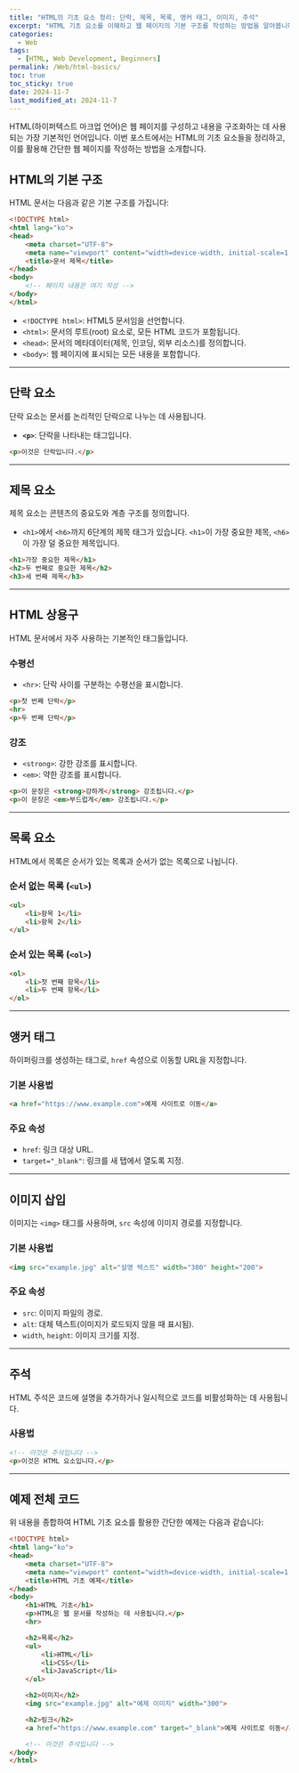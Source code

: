 ```yaml
---
title: "HTML의 기초 요소 정리: 단락, 제목, 목록, 앵커 태그, 이미지, 주석"
excerpt: "HTML 기초 요소를 이해하고 웹 페이지의 기본 구조를 작성하는 방법을 알아봅니다."
categories:
  - Web
tags:
  - [HTML, Web Development, Beginners]
permalink: /Web/html-basics/
toc: true
toc_sticky: true
date: 2024-11-7
last_modified_at: 2024-11-7
---
```


HTML(하이퍼텍스트 마크업 언어)은 웹 페이지를 구성하고 내용을 구조화하는 데 사용되는 가장 기본적인 언어입니다. 이번 포스트에서는 HTML의 기초 요소들을 정리하고, 이를 활용해 간단한 웹 페이지를 작성하는 방법을 소개합니다.

## **HTML의 기본 구조**
HTML 문서는 다음과 같은 기본 구조를 가집니다:
``` html
<!DOCTYPE html>
<html lang="ko">
<head>
    <meta charset="UTF-8">
    <meta name="viewport" content="width=device-width, initial-scale=1.0">
    <title>문서 제목</title>
</head>
<body>
    <!-- 페이지 내용은 여기 작성 -->
</body>
</html>
```

- `<!DOCTYPE html>`: HTML5 문서임을 선언합니다.
- `<html>`: 문서의 루트(root) 요소로, 모든 HTML 코드가 포함됩니다.
- `<head>`: 문서의 메타데이터(제목, 인코딩, 외부 리소스)를 정의합니다.
- `<body>`: 웹 페이지에 표시되는 모든 내용을 포함합니다.

---

## **단락 요소**
단락 요소는 문서를 논리적인 단락으로 나누는 데 사용됩니다.

- **`<p>`**: 단락을 나타내는 태그입니다.
``` html
<p>이것은 단락입니다.</p>
```

---

## **제목 요소**
제목 요소는 콘텐츠의 중요도와 계층 구조를 정의합니다.

- `<h1>`에서 `<h6>`까지 6단계의 제목 태그가 있습니다. `<h1>`이 가장 중요한 제목, `<h6>`이 가장 덜 중요한 제목입니다.
``` html
<h1>가장 중요한 제목</h1>
<h2>두 번째로 중요한 제목</h2>
<h3>세 번째 제목</h3>
```

---

## **HTML 상용구**
HTML 문서에서 자주 사용하는 기본적인 태그들입니다.

### **수평선**
- `<hr>`: 단락 사이를 구분하는 수평선을 표시합니다.
``` html
<p>첫 번째 단락</p>
<hr>
<p>두 번째 단락</p>
```

### **강조**
- `<strong>`: 강한 강조를 표시합니다.
- `<em>`: 약한 강조를 표시합니다.
``` html
<p>이 문장은 <strong>강하게</strong> 강조됩니다.</p>
<p>이 문장은 <em>부드럽게</em> 강조됩니다.</p>
```

---

## **목록 요소**
HTML에서 목록은 순서가 있는 목록과 순서가 없는 목록으로 나뉩니다.

### 순서 없는 목록 (`<ul>`)
``` html
<ul>
    <li>항목 1</li>
    <li>항목 2</li>
</ul>
```

### 순서 있는 목록 (`<ol>`)
``` html
<ol>
    <li>첫 번째 항목</li>
    <li>두 번째 항목</li>
</ol>
```

---

## **앵커 태그**
하이퍼링크를 생성하는 태그로, `href` 속성으로 이동할 URL을 지정합니다.

### 기본 사용법
``` html
<a href="https://www.example.com">예제 사이트로 이동</a>
```

### 주요 속성
- `href`: 링크 대상 URL.
- `target="_blank"`: 링크를 새 탭에서 열도록 지정.

---

## **이미지 삽입**
이미지는 `<img>` 태그를 사용하며, `src` 속성에 이미지 경로를 지정합니다.

### 기본 사용법
``` html
<img src="example.jpg" alt="설명 텍스트" width="300" height="200">
```

### 주요 속성
- `src`: 이미지 파일의 경로.
- `alt`: 대체 텍스트(이미지가 로드되지 않을 때 표시됨).
- `width`, `height`: 이미지 크기를 지정.

---

## **주석**
HTML 주석은 코드에 설명을 추가하거나 일시적으로 코드를 비활성화하는 데 사용됩니다.

### 사용법
``` html
<!-- 이것은 주석입니다 -->
<p>이것은 HTML 요소입니다.</p>
```

---

## **예제 전체 코드**
위 내용을 종합하여 HTML 기초 요소를 활용한 간단한 예제는 다음과 같습니다:
``` html
<!DOCTYPE html>
<html lang="ko">
<head>
    <meta charset="UTF-8">
    <meta name="viewport" content="width=device-width, initial-scale=1.0">
    <title>HTML 기초 예제</title>
</head>
<body>
    <h1>HTML 기초</h1>
    <p>HTML은 웹 문서를 작성하는 데 사용됩니다.</p>
    <hr>

    <h2>목록</h2>
    <ul>
        <li>HTML</li>
        <li>CSS</li>
        <li>JavaScript</li>
    </ul>

    <h2>이미지</h2>
    <img src="example.jpg" alt="예제 이미지" width="300">

    <h2>링크</h2>
    <a href="https://www.example.com" target="_blank">예제 사이트로 이동</a>

    <!-- 이것은 주석입니다 -->
</body>
</html>
```
